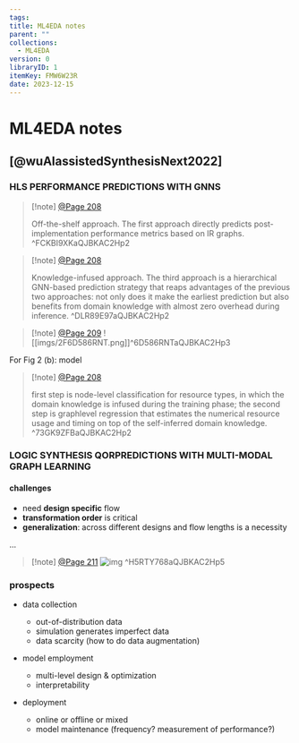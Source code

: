 ```yaml
---
tags: 
title: ML4EDA notes
parent: ""
collections:
  - ML4EDA
version: 0
libraryID: 1
itemKey: FMW6W23R
date: 2023-12-15
---
```

# ML4EDA notes

## [@wuAIassistedSynthesisNext2022]

### HLS PERFORMANCE PREDICTIONS WITH GNNS

> [!note] [@Page 208](zotero://open-pdf/library/items/QJBKAC2H?page=2\&annotation=FCKBI9XK)
>
> Off-the-shelf approach. The first approach directly predicts post-implementation performance metrics based on IR graphs. ^FCKBI9XKaQJBKAC2Hp2

> [!note] [@Page 208](zotero://open-pdf/library/items/QJBKAC2H?page=2\&annotation=DLR89E97)
>
> Knowledge-infused approach. The third approach is a hierarchical GNN-based prediction strategy that reaps advantages of the previous two approaches: not only does it make the earliest prediction but also benefits from domain knowledge with almost zero overhead during inference. ^DLR89E97aQJBKAC2Hp2

> [!note] [@Page 209](zotero://open-pdf/library/items/QJBKAC2H?page=3\&annotation=6D586RNT) ![[imgs/2F6D586RNT.png]]^6D586RNTaQJBKAC2Hp3

For Fig 2 (b): model

> [!note] [@Page 208](zotero://open-pdf/library/items/QJBKAC2H?page=2\&annotation=73GK9ZFB)
>
> first step is node-level classification for resource types, in which the domain knowledge is infused during the training phase; the second step is graphlevel regression that estimates the numerical resource usage and timing on top of the self-inferred domain knowledge. ^73GK9ZFBaQJBKAC2Hp2

### LOGIC SYNTHESIS QORPREDICTIONS WITH MULTI-MODAL GRAPH LEARNING

#### challenges

* need **design specific** flow
* **transformation order** is critical
* **generalization**: across different designs and flow lengths is a necessity

...

> [!note] [@Page 211](zotero://open-pdf/library/items/QJBKAC2H?page=5\&annotation=H5RTY768) ![img](imgs/2FH5RTY768.png) ^H5RTY768aQJBKAC2Hp5

### prospects

* data collection
    * out-of-distribution data
    * simulation generates imperfect data
    * data scarcity (how to do data augmentation)

* model employment
    * multi-level design & optimization
    * interpretability

* deployment
    * online or offline or mixed
    * model maintenance (frequency? measurement of performance?)
